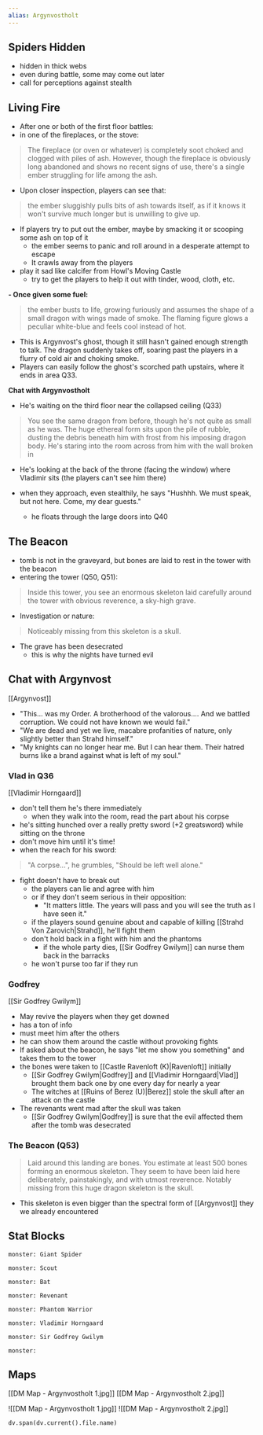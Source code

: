 ```yaml
---
alias: Argynvostholt
---
```


## Spiders Hidden
- hidden in thick webs
- even during battle, some may come out later
- call for perceptions against stealth

## Living Fire
- After one or both of the first floor battles:
- in one of the fireplaces, or the stove:
>The fireplace (or oven or whatever) is completely soot choked and clogged with piles of ash. However, though the fireplace is obviously long abandoned and shows no recent signs of use, there's a single ember struggling for life among the ash.

- Upon closer inspection, players can see that:
>the ember sluggishly pulls bits of ash towards itself, as if it knows it won't survive much longer but is unwilling to give up.

- If players try to put out the ember, maybe by smacking it or scooping some ash on top of it
	- the ember seems to panic and roll around in a desperate attempt to escape
	- It crawls away from the players
- play it sad like calcifer from Howl's Moving Castle
	- try to get the players to help it out with tinder, wood, cloth, etc.


**- Once given some fuel:**
>the ember busts to life, growing furiously and assumes the shape of a small dragon with wings made of smoke. The flaming figure glows a peculiar white-blue and feels cool instead of hot.

- This is Argynvost's ghost, though it still hasn't gained enough strength to talk. The dragon suddenly takes off, soaring past the players in a flurry of cold air and choking smoke.
- Players can easily follow the ghost's scorched path upstairs, where it ends in area Q33.


**Chat with Argynvostholt**
- He's waiting on the third floor near the collapsed ceiling (Q33)
>You see the same dragon from before, though he's not quite as small as he was. The huge ethereal form sits upon the pile of rubble, dusting the debris beneath him with frost from his imposing dragon body. He's staring into the room across from him with the wall broken in

- He's looking at the back of the throne (facing the window) where Vladimir sits (the players can't see him there)

- when they approach, even stealthily, he says "Hushhh. We must speak, but not here. Come, my dear guests."
	- he floats through the large doors into Q40


## The Beacon
- tomb is not in the graveyard, but bones are laid to rest in the tower with the beacon
- entering the tower (Q50, Q51):
>Inside this tower, you see an enormous skeleton laid carefully around the tower with obvious reverence, a sky-high grave.

- Investigation or nature:
>Noticeably missing from this skeleton is a skull.

- The grave has been desecrated
	- this is why the nights have turned evil

## Chat with Argynvost
[[Argynvost]]
- "This... was my Order. A brotherhood of the valorous.... And we battled corruption. We could not have known we would fail."
- "We are dead and yet we live, macabre profanities of nature, only slightly better than Strahd himself."
- "My knights can no longer hear me. But I can hear them. Their hatred burns like a brand against what is left of my soul."


### Vlad in Q36
[[Vladimir Horngaard]]
- don't tell them he's there immediately
	- when they walk into the room, read the part about his corpse
- he's sitting hunched over a really pretty sword (+2 greatsword) while sitting on the throne
- don't move him until it's time!
- when the reach for his sword:
>"A corpse...", he grumbles, "Should be left well alone."

- fight doesn't have to break out
	- the players can lie and agree with him
	- or if they don't seem serious in their opposition:
		- "It matters little. The years will pass and you will see the truth as I have seen it."
	- if the players sound genuine about and capable of killing [[Strahd Von Zarovich|Strahd]], he'll fight them
	- don't hold back in a fight with him and the phantoms
		- if the whole party dies, [[Sir Godfrey Gwilym]] can nurse them back in the barracks 
	- he won't purse too far if they run

### Godfrey
[[Sir Godfrey Gwilym]]
- May revive the players when they get downed
- has a ton of info
- must meet him after the others
- he can show them around the castle without provoking fights
- If asked about the beacon, he says "let me show you something" and takes them to the tower
- the bones were taken to [[Castle Ravenloft (K)|Ravenloft]] initially
	- [[Sir Godfrey Gwilym|Godfrey]] and [[Vladimir Horngaard|Vlad]] brought them back one by one every day for nearly a year
	- The witches at [[Ruins of Berez (U)|Berez]] stole the skull after an attack on the castle
- The revenants went mad after the skull was taken
	- [[Sir Godfrey Gwilym|Godfrey]] is sure that the evil affected them after the tomb was desecrated

### The Beacon (Q53)
>Laid around this landing are bones. You estimate at least 500 bones forming an enormous skeleton. They seem to have been laid here deliberately, painstakingly, and with utmost reverence. Notably missing from this huge dragon skeleton is the skull.

- This skeleton is even bigger than the spectral form of [[Argynvost]] they we already encountered

## Stat Blocks
```statblock
monster: Giant Spider
```

```statblock
monster: Scout
```

```statblock
monster: Bat
```
```statblock
monster: Revenant
```

```statblock
monster: Phantom Warrior
```

```statblock
monster: Vladimir Horngaard
```

```statblock
monster: Sir Godfrey Gwilym
```


```statblock
monster: 
```


## Maps
[[DM Map - Argynvostholt 1.jpg]]
[[DM Map - Argynvostholt 2.jpg]]

![[DM Map - Argynvostholt 1.jpg]]
![[DM Map - Argynvostholt 2.jpg]]


```dataviewjs
dv.span(dv.current().file.name)
```